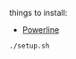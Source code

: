 things to install:
* [Powerline](https://github.com/powerline/fonts/blob/master/ProFont/ProFont%20For%20Powerline.ttf)

```bash
./setup.sh
```